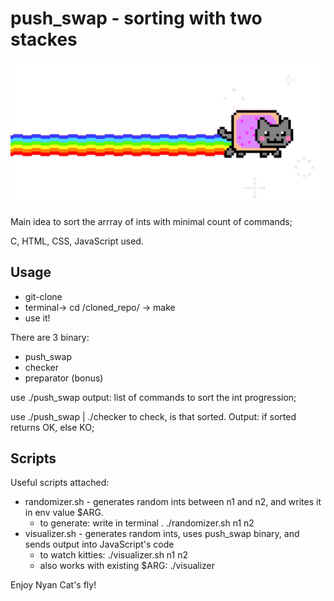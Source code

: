 # push_swap - sorting with two stackes

![Nyan Cat's reverse moon walk](https://github.com/sscottie/push_swap/blob/master/lib/visualisator/nyany.gif)

Main idea to sort the arrray of ints with minimal count of commands;

C, HTML, CSS, JavaScript used. 

## Usage

* git-clone
* terminal-> cd /cloned_repo/ -> make
* use it!

There are 3 binary:
* push_swap
* checker
* preparator (bonus)

use ./push_swap <int arguments to sort>
output: list of commands to sort the int progression;

use ./push_swap <int args> | ./checker <same int args> to check, is that sorted.
Output: if sorted returns OK, else KO;

## Scripts

Useful scripts attached: 
* randomizer.sh - generates random ints between n1 and n2, and writes it in env value $ARG.
  * to generate: write in terminal . ./randomizer.sh n1 n2
* visualizer.sh - generates random ints, uses push_swap binary, and sends output into JavaScript's code
  * to watch kitties: ./visualizer.sh n1 n2
  * also works with existing $ARG: ./visualizer

Enjoy Nyan Cat's fly!
